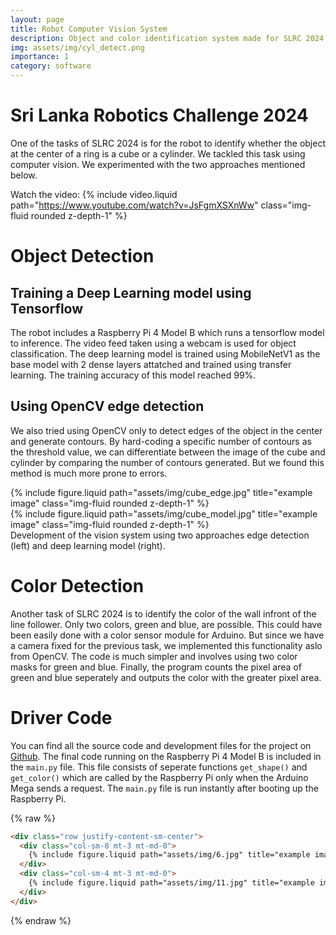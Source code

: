 ```yaml
---
layout: page
title: Robot Computer Vision System
description: Object and color identification system made for SLRC 2024
img: assets/img/cyl_detect.png
importance: 1
category: software
---
```


# Sri Lanka Robotics Challenge 2024
One of the tasks of SLRC 2024 is for the robot to identify whether the object at the center of a ring is a cube or a cylinder. We tackled this task using computer vision. We experimented with the two approaches mentioned below.

Watch the video:
{% include video.liquid path="https://www.youtube.com/watch?v=JsFgmXSXnWw" class="img-fluid rounded z-depth-1" %}

# Object Detection
## Training a Deep Learning model using Tensorflow
The robot includes a Raspberry Pi 4 Model B which runs a tensorflow model to inference. The video feed taken using a webcam is used for object classification. The deep learning model is trained using MobileNetV1 as the base model with 2 dense layers attatched and trained using transfer learning. The training accuracy of this model reached 99%.

## Using OpenCV edge detection
We also tried using OpenCV only to detect edges of the object in the center and generate contours. By hard-coding a specific number of contours as the threshold value, we can differentiate between the image of the cube and cylinder by comparing the number of contours generated. But we found this method is much more prone to errors. 

<div class="row justify-content-sm-center">
    <div class="col-sm-6 mt-3 mt-md-0">
        {% include figure.liquid path="assets/img/cube_edge.jpg" title="example image" class="img-fluid rounded z-depth-1" %}
    </div>
    <div class="col-sm-6 mt-3 mt-md-0">
        {% include figure.liquid path="assets/img/cube_model.jpg" title="example image" class="img-fluid rounded z-depth-1" %}
    </div>
</div>
<div class="caption">
    Development of the vision system using two approaches edge detection (left) and deep learning model (right).
</div>

# Color Detection
Another task of SLRC 2024 is to identify the color of the wall infront of the line follower. Only two colors, green and blue, are possible. This could have been easily done with a color sensor module for Arduino. But since we have a camera fixed for the previous task, we implemented this functionality aslo from OpenCV. The code is much simpler and involves using two color masks for green and blue. Finally, the program counts the pixel area of green and blue seperately and outputs the color with the greater pixel area. 

# Driver Code
You can find all the source code and development files for the project on [Github](https://github.com/devnithw/SLRC-vision-system). The final code running on the Raspberry Pi 4 Model B is included in the `main.py` file. This file consists of seperate functions `get_shape()` and `get_color()` which are called by the Raspberry Pi only when the Arduino Mega sends a request. The `main.py` file is run instantly after booting up the Raspberry Pi. 


{% raw %}

```html
<div class="row justify-content-sm-center">
  <div class="col-sm-8 mt-3 mt-md-0">
    {% include figure.liquid path="assets/img/6.jpg" title="example image" class="img-fluid rounded z-depth-1" %}
  </div>
  <div class="col-sm-4 mt-3 mt-md-0">
    {% include figure.liquid path="assets/img/11.jpg" title="example image" class="img-fluid rounded z-depth-1" %}
  </div>
</div>
```

{% endraw %}
